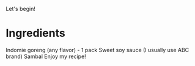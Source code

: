 Let's begin!
# Ingredients
Indomie goreng (any flavor) - 1 pack
Sweet soy sauce (I usually use ABC brand)
Sambal
Enjoy my recipe!